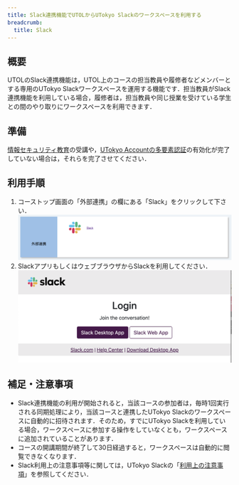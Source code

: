 ```yaml
---
title: Slack連携機能でUTOLからUTokyo Slackのワークスペースを利用する
breadcrumb:
  title: Slack
---
```


## 概要

UTOLのSlack連携機能は，UTOL上のコースの担当教員や履修者などメンバーとする専用のUTokyo Slackワークスペースを運用する機能です．担当教員がSlack連携機能を利用している場合，履修者は，担当教員や同じ授業を受けている学生との間のやり取りにワークスペースを利用できます．

## 準備

[情報セキュリティ教育](https://univtokyo.sharepoint.com/sites/Security/SitePages/Information_Security_Education.aspx)の受講や，[UTokyo Accountの多要素認証](/utokyo_account/mfa/)の有効化が完了していない場合は，それらを完了させてください．

## 利用手順

1. コーストップ画面の「外部連携」の欄にある「Slack」をクリックして下さい．
   ![](utol-slack_integration.png)
1. SlackアプリもしくはウェブブラウザからSlackを利用してください．
   ![](slack-login.png)

## 補足・注意事項

- Slack連携機能の利用が開始されると，当該コースの参加者は，毎時1回実行される同期処理により，当該コースと連携したUTokyo Slackのワークスペースに自動的に招待されます．そのため，すでにUTokyo Slackを利用している場合，ワークスペースに参加する操作をしていなくとも，ワークスペースに追加されていることがあります．
- コースの開講期間が終了して30日経過すると，ワークスペースは自動的に閲覧できなくなります．
- Slack利用上の注意事項等に関しては，UTokyo Slackの「[利用上の注意事項](/slack/#precautions)」を参照してください．

